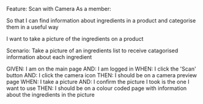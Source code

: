 Feature: Scan with Camera
As a member:

So that I can find information about ingredients in a product and categorise them in a useful way

I want to take a picture of the ingredients on a product

Scenario: Take a picture of an ingredients list to receive catagorised information about each ingredient

GIVEN: I am on the main page
AND: I am logged in
WHEN: I click the 'Scan' button
AND: I click the camera icon
THEN: I should be on a camera preview page
WHEN: I take a picture
AND: I confirm the picture I took is the one I want to use
THEN: I should be on a colour coded page with information about the ingredients in the picture
